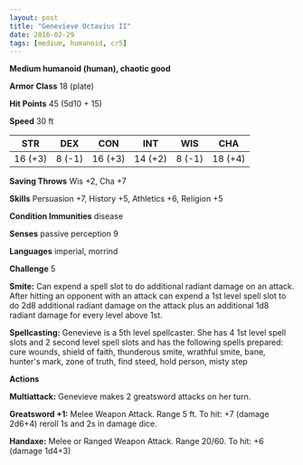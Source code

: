 ```yaml
---
layout: post
title: "Genevieve Octavius II"
date: 2016-02-29
tags: [medium, humanoid, cr5]
---
```


**Medium humanoid (human), chaotic good**

**Armor Class** 18 (plate)

**Hit Points** 45 (5d10 + 15)

**Speed** 30 ft

|   STR   |   DEX   |   CON   |   INT   |   WIS   |   CHA   |
|:-----:|:-----:|:-----:|:-----:|:-----:|:-----:|
| 16 (+3) | 8 (-1) | 16 (+3) | 14 (+2) | 8 (-1) | 18 (+4) |

**Saving Throws**  Wis +2, Cha +7

**Skills**  Persuasion +7, History +5, Athletics +6, Religion +5

**Condition Immunities** disease

**Senses**  passive perception 9

**Languages** imperial, morrind

**Challenge** 5

**Smite:** Can expend a spell slot to do additional radiant damage on an attack. After hitting an opponent with an attack can expend a 1st level spell slot to do 2d8 additional radiant damage on the attack plus an additional 1d8 radiant damage for every level above 1st.

**Spellcasting:** Genevieve is a 5th level spellcaster. She has 4 1st level spell slots and 2 second level spell slots and has the following spells prepared: cure wounds, shield of faith, thunderous smite, wrathful smite, bane, hunter's mark, zone of truth, find steed, hold person, misty step

**Actions** 

**Multiattack:** Genevieve makes 2 greatsword attacks on her turn.

**Greatsword +1:** Melee Weapon Attack. Range 5 ft. To hit: +7 (damage 2d6+4) reroll 1s and 2s in damage dice.

**Handaxe:** Melee or Ranged Weapon Attack. Range 20/60. To hit: +6 (damage 1d4+3)